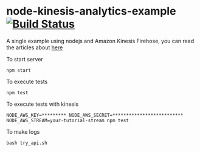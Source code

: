 # node-kinesis-analytics-example [![Build Status](https://travis-ci.org/phaelmoita/node-kinesis-analytics-example.svg?branch=master)](https://travis-ci.org/phaelmoita/node-kinesis-analytics-example)
A single example using nodejs and Amazon Kinesis Firehose, you can read the articles about [here](https://www.linkedin.com/pulse/data-lake-nodejs-amazon-kinesis-raphael-oliveira/)

To start server

```
npm start
```

To execute tests
```
npm test
```

To execute tests with kinesis
```
NODE_AWS_KEY=********* NODE_AWS_SECRET=************************** NODE_AWS_STREAM=your-tutorial-stream npm test
```

To make logs
```
bash try_api.sh
```